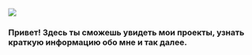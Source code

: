 # ![](https://img.novosti-n.org/upload/ukraine/892003.jpg)
### Привет! Здесь ты сможешь увидеть мои проекты, узнать краткую информацию обо мне и так далее.




